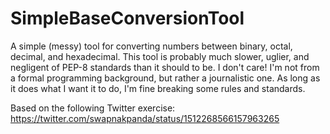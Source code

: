 # SimpleBaseConversionTool
A simple (messy) tool for converting numbers between binary, octal, decimal, and hexadecimal.
This tool is probably much slower, uglier, and negligent of PEP-8 standards than it should to be. I don't care!
I'm not from a formal programming background, but rather a journalistic one. 
As long as it does what I want it to do, I'm fine breaking some rules and standards.

Based on the following Twitter exercise:
https://twitter.com/swapnakpanda/status/1512268566157963265

